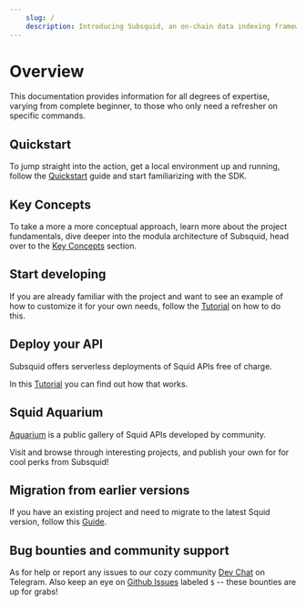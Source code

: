```yaml
---
    slug: /
    description: Introducing Subsquid, an on-chain data indexing framework and a platform for serverless Web3 APIs.
---
```


# Overview

This documentation provides information for all degrees of expertise, varying from complete beginner, to those who only need a refresher on specific commands.

## Quickstart

To jump straight into the action, get a local environment up and running, follow the [Quickstart](/docs/quickstart) guide and start familiarizing with the SDK.

## Key Concepts

To take a more a more conceptual approach, learn more about the project fundamentals, dive deeper into the modula architecture of Subsquid, head over to the [Key Concepts](/docs/develop-a-squid/architecture) section.

## Start developing

If you are already familiar with the project and want to see an example of how to customize it for your own needs, follow the [Tutorial](/docs/tutorial/create-a-simple-squid) on how to do this.

## Deploy your API

Subsquid offers serverless deployments of Squid APIs free of charge.

In this [Tutorial](/docs/tutorial/deploy-your-squid) you can find out how that works.

## Squid Aquarium

[Aquarium](https://app.subsquid.io/aquarium) is a public gallery of Squid APIs developed by community.

Visit and browse through interesting projects, and publish your own for for cool perks from Subsquid!

## Migration from earlier versions

If you have an existing project and need to migrate to the latest Squid version, follow this [Guide](/docs/recipes/migrate-to-fire-squid).

## Bug bounties and community support

As for help or report any issues to our cozy community [Dev Chat](https://t.me/HydraDevs) on Telegram. Also keep an eye on [Github Issues](https://github.com/subsquid/squid/issues) labeled `$` -- these bounties are up for grabs!
